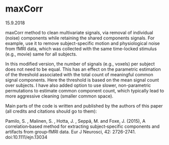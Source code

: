 # maxCorr
15.9.2018

maxCorr method to clean multivariate signals, via removal of individual (noise) components while retaining the shared components signals. For example, use it to remove subject-specific motion and physiological noise from fMRI data, which was collected with the same time-locked stimulus (e.g., movie) same for all subjects.

In this modified version, the number of signals (e.g., voxels) per subject does not need to be equal. This has an effect on the parametric estimation of the threshold associated with the total count of meaningful common signal components. Here the threshold is based on the mean signal count over subjects. I have also added option to use slower, non-parametric permutations to estimate common component count, which typically lead to more aggressive cleaning (smaller common space).

Main parts of the code is written and published by the authors of this paper (all credits and citations should go to them):

Pamilo, S. , Malinen, S. , Hotta, J. , Seppä, M. and Foxe, J. (2015), A correlation‐based method for extracting subject‐specific components and artifacts from group‐fMRI data. Eur J Neurosci, 42: 2726-2741. doi:10.1111/ejn.13034
